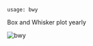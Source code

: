 ```text
usage: bwy
```

Box and Whisker plot yearly

![bwy](https://user-images.githubusercontent.com/25267873/112729912-763a6600-8f26-11eb-81b6-3df0b632b3af.png)
